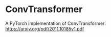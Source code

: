 # ConvTransformer
A PyTorch implementation of ConvTransformer: https://arxiv.org/pdf/2011.10185v1.pdf
